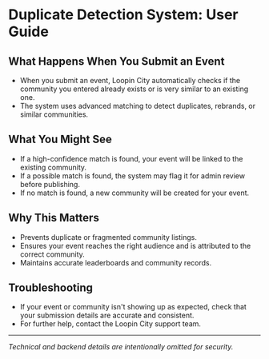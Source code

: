 # Duplicate Detection System: User Guide

## What Happens When You Submit an Event
- When you submit an event, Loopin City automatically checks if the community you entered already exists or is very similar to an existing one.
- The system uses advanced matching to detect duplicates, rebrands, or similar communities.

## What You Might See
- If a high-confidence match is found, your event will be linked to the existing community.
- If a possible match is found, the system may flag it for admin review before publishing.
- If no match is found, a new community will be created for your event.

## Why This Matters
- Prevents duplicate or fragmented community listings.
- Ensures your event reaches the right audience and is attributed to the correct community.
- Maintains accurate leaderboards and community records.

## Troubleshooting
- If your event or community isn't showing up as expected, check that your submission details are accurate and consistent.
- For further help, contact the Loopin City support team.

---
*Technical and backend details are intentionally omitted for security.* 